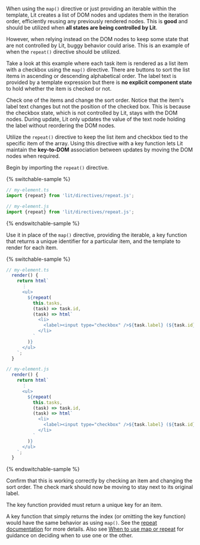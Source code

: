 When using the `map()` directive or just providing an iterable within the
template, Lit creates a list of DOM nodes and updates them in the iteration
order, efficiently reusing any previously rendered nodes. This is **good** and
should be utilized when **all states are being controlled by Lit**.

However, when relying instead on the DOM nodes to keep some state that are not
controlled by Lit, buggy behavior could arise. This is an example of when the
`repeat()` directive should be utilized.

Take a look at this example where each task item is rendered as a list item with
a checkbox using the `map()` directive. There are buttons to sort the list items
in ascending or descending alphabetical order. The label text is provided by a
template expression but there is **no explicit component state** to hold whether
the item is checked or not.

Check one of the items and change the sort order. Notice that the item's label
text changes but not the position of the checked box. This is because the
checkbox state, which is not controlled by Lit, stays with the DOM nodes. During
update, Lit only updates the value of the text node holding the label without
reordering the DOM nodes.

Utilize the `repeat()` directive to keep the list item and checkbox tied to the
specific item of the array. Using this directive with a key function lets Lit
maintain the **key-to-DOM** association between updates by moving the DOM nodes
when required.

Begin by importing the `repeat()` directive.

{% switchable-sample %}

```ts
// my-element.ts
import {repeat} from 'lit/directives/repeat.js';
```

```js
// my-element.js
import {repeat} from 'lit/directives/repeat.js';
```

{% endswitchable-sample %}

Use it in place of the `map()` directive, providing the iterable, a key function
that returns a unique identifier for a particular item, and the template to
render for each item.

{% switchable-sample %}

```ts
// my-element.ts
  render() {
    return html`
      ⋮
      <ul>
        ${repeat(
          this.tasks,
          (task) => task.id,
          (task) => html`
            <li>
              <label><input type="checkbox" />${task.label} (${task.id})</label>
            </li>
          `
        )}
      </ul>
    `;
  }
```

```js
// my-element.js
  render() {
    return html`
      ⋮
      <ul>
        ${repeat(
          this.tasks,
          (task) => task.id,
          (task) => html`
            <li>
              <label><input type="checkbox" />${task.label} (${task.id})</label>
            </li>
          `
        )}
      </ul>
    `;
  }
```

{% endswitchable-sample %}

Confirm that this is working correctly by checking an item and changing the sort
order. The check mark should now be moving to stay next to its original label.

<litdev-aside type="positive">

The key function provided must return a unique key for an item.

A key function that simply returns the index (or omitting the key function)
would have the same behavior as using `map()`. See the [repeat
documentation](/docs/templates/directives/#repeat) for more details. Also see
[When to use map or repeat](/docs/templates/lists/#when-to-use-map-or-repeat)
for guidance on deciding when to use one or the other.

</listdev-aside>
